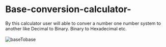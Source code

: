 # Base-conversion-calculator-
By this calculator user will able to conver  a number one  number system to another  like  Decimal to Binary. Binary to Hexadecimal etc.
<br/>
<br/>
![baseTobase](https://user-images.githubusercontent.com/31489330/175789010-71bb3bd9-5419-4c69-8291-c4a9ba52a1a2.gif)
